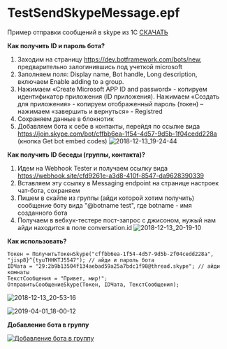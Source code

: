 # TestSendSkypeMessage.epf

Пример отправки сообщений в skype из 1С [СКАЧАТЬ](https://github.com/kuzyara/TestSendSkypeMessage.epf/releases/download/1.0/TestSendSkypeMessage.epf)

**Как получить ID и пароль бота?**
1.    Заходим на страницу https://dev.botframework.com/bots/new, предварительно залогинившись под учеткой microsoft
2.    Заполняем поля: Display name, Bot handle, Long description, включаем Enable adding to a group.
3.    Нажимаем «Create Microsoft APP ID and password» - копируем идентификатор  приложения (ID приложения). Нажимаем «Создать для приложения» - копируем отображенный пароль (токен)  – нажимаем «завершить и вернуться» - Registred
4.    Сохраняем данные в блокнотик
5.    Добавляем бота к себе в контакты, перейдя по ссылке вида https://join.skype.com/bot/cffbb6ea-1f54-4d57-9d5b-1f04cedd228a (кнопка Get bot embed codes)
![2018-12-13_19-24-44](https://user-images.githubusercontent.com/2604430/49944707-0e62db80-ff26-11e8-8723-0085848a2ea7.png)

**Как получить ID беседы (группы, контакта)?**
1. Идем на Webhook Tester и получаем ссылку вида 
https://webhook.site/cfd9261e-a3d8-410f-8547-da9628390339
2. Вставляем эту ссылку в Messaging endpoint на странице настроек чат-бота, сохраняем
3. Пишем в скайпе из группы (айди которой хотим получить) сообщение боту вида "@botname test", где botname - имя созданного бота
4. Получаем в вебхук-тестере пост-запрос с джисоном, нужый нам айди находится в поле conversation.id
![2018-12-13_20-19-10](https://user-images.githubusercontent.com/2604430/49944709-0efb7200-ff26-11e8-88c2-0a8ca75d1d7d.png)

**Как использовать?**
```
Токен = ПолучитьТокенSkype("cffbb6ea-1f54-4d57-9d5b-2f04cedd228a", "jisp8}^{tyuTHHKTJ5547"); // айди и пароль бота
IDЧата = "29:2b9b13504f134aebad59a25a7bdc1f98@thread.skype"; // айди комнаты
ТекстСообщения = "Привет, мир!";
ОтправитьСообщениеSkype(Токен, IDЧата, ТекстСообщения);
```
![2018-12-13_20-53-16](https://user-images.githubusercontent.com/2604430/49944711-0efb7200-ff26-11e8-987f-b909913d1275.png)

![2019-04-01_18-00-12](https://github.com/kuzyara/TestSendSkypeMessage.epf/blob/master/2019-04-01_18-00-12.png?raw=true)

**Добавление бота в группу**

[![Добавление бота в группу](https://img.youtube.com/vi/mT5Wd_BJJRw/0.jpg)](https://www.youtube.com/watch?v=mT5Wd_BJJRw)
